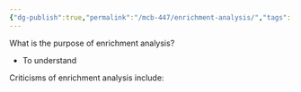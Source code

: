 ```yaml
---
{"dg-publish":true,"permalink":"/mcb-447/enrichment-analysis/","tags":["gardenEntry"]}
---
```


What is the purpose of enrichment analysis?
- To understand 



Criticisms of enrichment analysis include: 

